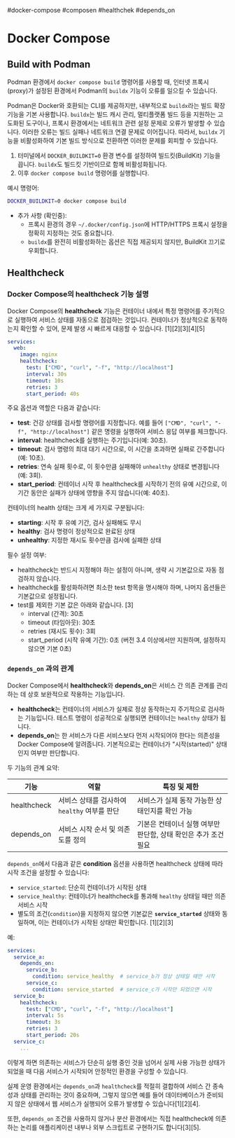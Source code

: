#docker-compose #composen #healthchek #depends_on

# Docker Compose

## Build with Podman

Podman 환경에서 `docker compose build` 명령어를 사용할 때, 인터넷 프록시(proxy)가 설정된 환경에서 Podman의 `buildx` 기능이 오류를 일으킬 수 있습니다. 

Podman은 Docker와 호환되는 CLI를 제공하지만, 내부적으로 `buildx`라는 빌드 확장 기능을 기본 사용합니다. `buildx`는 빌드 캐시 관리, 멀티플랫폼 빌드 등을 지원하는 고도화된 도구이나, 프록시 환경에서는 네트워크 관련 설정 문제로 오류가 발생할 수 있습니다. 이러한 오류는 빌드 실패나 네트워크 연결 문제로 이어집니다. 따라서, `buildx` 기능을 비활성화하여 기본 빌드 방식으로 전환하면 이러한 문제를 회피할 수 있습니다.

1. 터미널에서 `DOCKER_BUILDKIT=0` 환경 변수를 설정하여 빌드킷(BuildKit) 기능을 끕니다. `buildx`도 빌드킷 기반이므로 함께 비활성화됩니다.  
2. 이후 `docker compose build` 명령어를 실행합니다.

예시 명령어:

```bash
DOCKER_BUILDKIT=0 docker compose build
```

- 추가 사항 (확인중):  
  - 프록시 환경의 경우 `~/.docker/config.json`에 HTTP/HTTPS 프록시 설정을 정확히 지정하는 것도 중요합니다.
  - `buildx`를 완전히 비활성화하는 옵션은 직접 제공되지 않지만, BuildKit 끄기로 우회합니다.

## Healthcheck

### Docker Compose의 healthcheck 기능 설명

Docker Compose의 **healthcheck** 기능은 컨테이너 내에서 특정 명령어를 주기적으로 실행하여 서비스 상태를 자동으로 점검하는 것입니다. 컨테이너가 정상적으로 동작하는지 확인할 수 있어, 문제 발생 시 빠르게 대응할 수 있습니다. [1][2][3][4][5]

```yaml
services:
  web:
    image: nginx
    healthcheck:
      test: ["CMD", "curl", "-f", "http://localhost"]
      interval: 30s
      timeout: 10s
      retries: 3
      start_period: 40s
```

주요 옵션과 역할은 다음과 같습니다:

- **test**: 건강 상태를 검사할 명령어를 지정합니다. 예를 들어 `["CMD", "curl", "-f", "http://localhost"]` 같은 명령을 실행하여 서비스 응답 여부를 체크합니다.
- **interval**: healthcheck를 실행하는 주기입니다(예: 30초).
- **timeout**: 검사 명령의 최대 대기 시간으로, 이 시간을 초과하면 실패로 간주합니다(예: 10초).
- **retries**: 연속 실패 횟수로, 이 횟수만큼 실패해야 `unhealthy` 상태로 변경됩니다(예: 3회).
- **start_period**: 컨테이너 시작 후 healthcheck를 시작하기 전의 유예 시간으로, 이 기간 동안은 실패가 상태에 영향을 주지 않습니다(예: 40초).

컨테이너의 health 상태는 크게 세 가지로 구분됩니다:
- **starting**: 시작 후 유예 기간, 검사 실패해도 무시
- **healthy**: 검사 명령이 정상적으로 완료된 상태
- **unhealthy**: 지정한 재시도 횟수만큼 검사에 실패한 상태

필수 설정 여부:  
* healthcheck는 반드시 지정해야 하는 설정이 아니며, 생략 시 기본값으로 자동 점검하지 않습니다.
* healthcheck를 활성화하려면 최소한 test 항목을 명시해야 하며, 나머지 옵션들은 기본값으로 설정됩니다.
* test를 제외한 기본 값은 아래와 같습니다. [3]
	- interval (간격): 30초
	- timeout (타임아웃): 30초
	- retries (재시도 횟수): 3회
	- start_period (시작 유예 기간): 0초 (버전 3.4 이상에서만 지원하며, 설정하지 않으면 기본 0초)

### `depends_on` 과의 관계

Docker Compose에서 **healthcheck**와 **depends_on**은 서비스 간 의존 관계를 관리하는 데 상호 보완적으로 작용하는 기능입니다.

- **healthcheck**는 컨테이너의 서비스가 실제로 정상 동작하는지 주기적으로 검사하는 기능입니다. 테스트 명령이 성공적으로 실행되면 컨테이너는 `healthy` 상태가 됩니다.
- **depends_on**는 한 서비스가 다른 서비스보다 먼저 시작되어야 한다는 의존성을 Docker Compose에 알려줍니다. 기본적으로는 컨테이너가 "시작(started)" 상태인지 여부만 판단합니다.

두 기능의 관계 요약:

| 기능         | 역할                                                         | 특징 및 제한                                                      |
|-------------|------------------------------------------------------------|----------------------------------------------------------------|
| healthcheck | 서비스 상태를 검사하여 `healthy` 여부를 판단                 | 서비스가 실제 동작 가능한 상태인지를 확인 가능                       |
| depends_on  | 서비스 시작 순서 및 의존도를 정의                            | 기본은 컨테이너 실행 여부만 판단함, 상태 확인은 추가 조건 필요          |

`depends_on`에서 다음과 같은 **condition** 옵션을 사용하면 healthcheck 상태에 따라 시작 조건을 설정할 수 있습니다:

- `service_started`: 단순히 컨테이너가 시작된 상태
- `service_healthy`: 컨테이너가 healthcheck를 통과해 `healthy` 상태일 때만 의존 서비스 시작
- 별도의 조건(`condition`)을 지정하지 않으면 기본값은 **`service_started`** 상태와 동일하며, 이는 컨테이너가 시작된 상태만 확인합니다. [1][2][3]

예:

```yaml
services:
  service_a:
    depends_on:
      service_b:
        condition: service_healthy  # service_b가 정상 상태일 때만 시작
      service_c:
        condition: service_started  # service_c가 시작만 되었으면 시작
  service_b:
    healthcheck:
      test: ["CMD", "curl", "-f", "http://localhost"]
      interval: 5s
      timeout: 3s
      retries: 3
      start_period: 20s
  service_c:
    ...
```

이렇게 하면 의존하는 서비스가 단순히 실행 중인 것을 넘어서 실제 사용 가능한 상태가 되었을 때 다음 서비스가 시작되어 안정적인 환경을 구성할 수 있습니다.

실제 운영 환경에서는 `depends_on`과 `healthcheck`를 적절히 결합하여 서비스 간 종속성과 상태를 관리하는 것이 중요하며, 그렇지 않으면 예를 들어 데이터베이스가 준비되지 않은 상태에서 웹 서비스가 실행되어 오류가 발생할 수 있습니다[1][2][4]. 

또한, `depends_on` 조건을 사용하지 않거나 분산 환경에서는 직접 healthcheck에 의존하는 논리를 애플리케이션 내부나 외부 스크립트로 구현하기도 합니다[3][5].